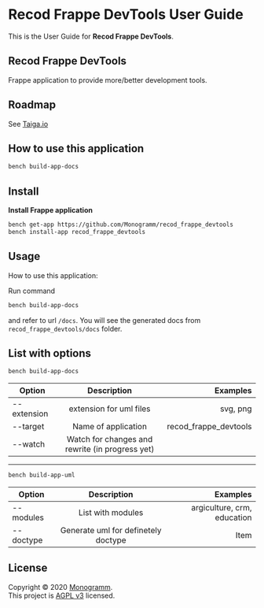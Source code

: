 # **Recod Frappe DevTools** User Guide

This is the User Guide for **Recod Frappe DevTools**.

## Recod Frappe DevTools

Frappe application to provide more/better development tools.

## Roadmap

See [Taiga.io](https://tree.taiga.io/project/monogrammbot-monogrammrecod_frappe_devtools/ "Taiga.io monogrammbot-monogrammrecod_frappe_devtools")

## How to use this application

```sh
bench build-app-docs
```

## Install

**Install Frappe application**

```sh
bench get-app https://github.com/Monogramm/recod_frappe_devtools
bench install-app recod_frappe_devtools
```

## Usage

How to use this application:

Run command
```sh
bench build-app-docs
```


and refer to url `/docs`. You will see the generated docs from `recod_frappe_devtools/docs` folder.

## List with options

```sh
bench build-app-docs
```
| Option        |    Description        | Examples  |
| ------------- |:-------------:| -----:|
| --extension      | extension for uml files | svg, png |
| --target            | Name of application      |   recod_frappe_devtools |
| --watch            | Watch for changes and rewrite (in progress yet)      |    |

----

```sh
bench build-app-uml
```

| Option        |    Description        | Examples  |
| ------------- |:-------------:| -----:|
| --modules      | List with modules | argiculture, crm, education |
| --doctype            | Generate uml for definetely doctype      |   Item |

## License

Copyright © 2020 [Monogramm](https://github.com/Monogramm).<br />
This project is [AGPL v3](https://opensource.org/licenses/AGPL-3.0) licensed.